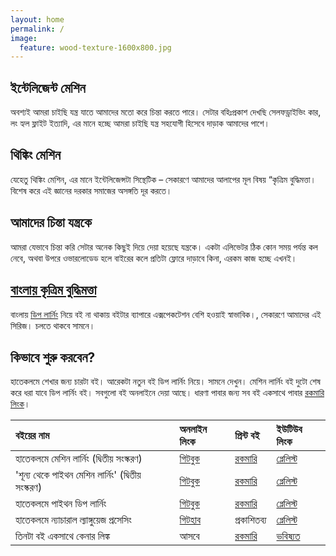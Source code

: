 ```yaml
---
layout: home
permalink: /
image:
  feature: wood-texture-1600x800.jpg
---
```


<div class="tiles">

<div class="tile">
  <h2 class="post-title">ইন্টেলিজেন্ট মেশিন</h2>
  <p class="post-excerpt">অবশ্যই আমরা চাইছি যন্ত্র যাতে আমাদের মতো করে চিন্তা করতে পারে। সেটার বহিঃপ্রকাশ দেখছি সেলফড্রাইভিং কার, লং হ্যল ফ্লাইট ইত্যাদি, এর মানে হচ্ছে আমরা চাইছি যন্ত্র সহযোগী হিসেবে দাড়াক আমাদের পাশে।</p>
</div><!-- /.tile -->

<div class="tile">
  <h2 class="post-title">থিঙ্কিং মেশিন</h2>
  <p class="post-excerpt">যেহেতু থিঙ্কিং মেশিন, এর মানে ইন্টেলিজেন্সটা সিন্থেটিক – সেকারণে আমাদের আলাপের মূল বিষয় “কৃত্রিম বুদ্ধিমত্তা। বিশেষ করে এই জ্ঞানের দরকার সমাজের অসঙ্গতি দূর করতে।</p>
</div><!-- /.tile -->

<div class="tile">
  <h2 class="post-title">আমাদের চিন্তা যন্ত্রকে</h2>
  <p class="post-excerpt">আমরা যেভাবে চিন্তা করি সেটার অনেক কিছুই দিয়ে দেয়া হয়েছে যন্ত্রকে। একটা এলিভেটর ঠিক কোন সময় পর্যন্ত কল নেবে, অথবা উপরে ওভারলোডেড হলে বাইরের কলে প্রতিটা ফ্লোরে দাড়াবে কিনা, এরকম কাজ হচ্ছে এখনই।</p>
</div><!-- /.tile -->

<div class="tile">
  <h2 class="post-title"><a href="https://rakibul-hassan.gitbook.io/deep-learning/start-page/intro">বাংলায় কৃত্রিম বুদ্ধিমত্তা</a></h2>
  <p class="post-excerpt">বাংলায় <a href="http://bit.ly/mlstart">ডিপ লার্নিং</a> নিয়ে বই না থাকায় বইটার ব্যাপারে এক্সপেকটেশন বেশি হওয়াই স্বাভাবিক।,  সেকারণে আমাদের এই সিরিজ। চলতে থাকবে সামনে।</p>
</div><!-- /.tile -->

</div><!-- /.tiles -->

<h2 class="post-title">কিভাবে শুরু করবেন?</h2>

হাতেকলমে শেখার জন্য চারটা বই। আরেকটা নতুন বই ডিপ লার্নিং নিয়ে। সামনে দেখুন। মেশিন লার্নিং বই দুটো শেষ করে ধরা যাবে ডিপ লার্নিং বই। সবগুলো বই অনলাইনে দেয়া আছে। ধারণা পাবার জন্য সব বই একসাথে পাবার [রকমারি লিংক](https://www.rokomari.com/book/187570/)। 

| বইয়ের নাম | অনলাইন লিংক | প্রিন্ট বই | ইউটিউব লিংক |
| :--- | :--- | :--- | :--- |
| হাতেকলমে মেশিন লার্নিং \(দ্বিতীয় সংস্করণ\) | [গিটবুক](https://raqueeb.gitbooks.io/mlbook-titanic/content/) | [রকমারি](https://rokomari.com/book/174186/) | [প্লেলিস্ট](http://bit.ly/ml-2nd) |
| 'শূন্য থেকে পাইথন মেশিন লার্নিং' \(দ্বিতীয় সংস্করণ\) | [গিটবুক](https://raqueeb.gitbook.io/scikit-learn/) | [রকমারি](https://www.rokomari.com/book/187277/) | [প্লেলিস্ট](http://bit.ly/ml-py2) |
| হাতেকলমে পাইথন ডিপ লার্নিং | [গিটবুক](https://rakibul-hassan.gitbook.io/deep-learning/) | [রকমারি](https://www.rokomari.com/book/198757/) | [প্লেলিস্ট](https://www.youtube.com/playlist?list=PL5NPSn95n_L64yse4BRzRYFn5HTYw1Ewb) |
| হাতেকলমে ন্যাচারাল ল্যাঙ্গুয়েজ প্রসেসিং | [গিটহাব](https://github.com/raqueeb/nlp_bangla) | প্রকাশিতব্য | [প্লেলিস্ট](https://www.youtube.com/playlist?list=PL5NPSn95n_L4sMoCygyX3cKkSOKdQA_BT) |
| তিনটা বই একসাথে কেনার লিঙ্ক | আসবে | [রকমারি](https://www.rokomari.com/book/187570/) | [ভবিষ্যত](https://www.youtube.com/playlist?list=PL5NPSn95n_L5UIuCYp0ZUAVB-DBkGh9pZ) |
